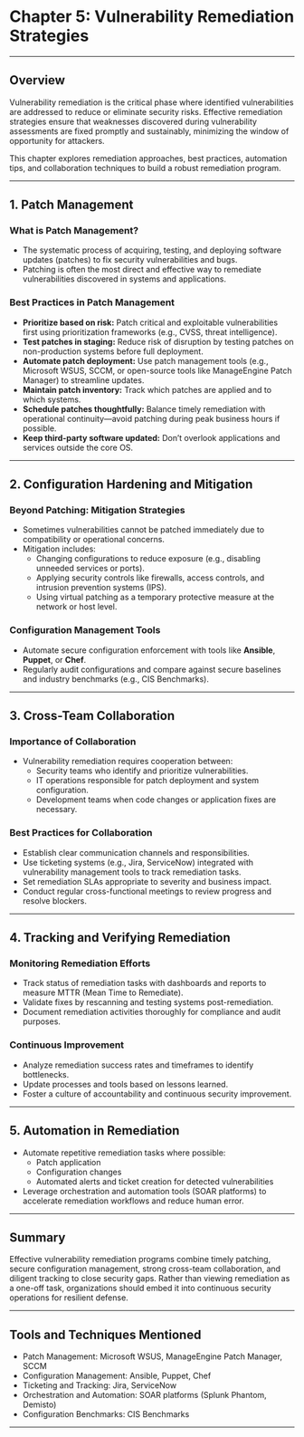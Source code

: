 # Chapter 5: Vulnerability Remediation Strategies

---

## Overview

Vulnerability remediation is the critical phase where identified vulnerabilities are addressed to reduce or eliminate security risks. Effective remediation strategies ensure that weaknesses discovered during vulnerability assessments are fixed promptly and sustainably, minimizing the window of opportunity for attackers.

This chapter explores remediation approaches, best practices, automation tips, and collaboration techniques to build a robust remediation program.

---

## 1. Patch Management

### What is Patch Management?

- The systematic process of acquiring, testing, and deploying software updates (patches) to fix security vulnerabilities and bugs.
- Patching is often the most direct and effective way to remediate vulnerabilities discovered in systems and applications.

### Best Practices in Patch Management

- **Prioritize based on risk:** Patch critical and exploitable vulnerabilities first using prioritization frameworks (e.g., CVSS, threat intelligence).
- **Test patches in staging:** Reduce risk of disruption by testing patches on non-production systems before full deployment.
- **Automate patch deployment:** Use patch management tools (e.g., Microsoft WSUS, SCCM, or open-source tools like ManageEngine Patch Manager) to streamline updates.
- **Maintain patch inventory:** Track which patches are applied and to which systems.
- **Schedule patches thoughtfully:** Balance timely remediation with operational continuity—avoid patching during peak business hours if possible.
- **Keep third-party software updated:** Don’t overlook applications and services outside the core OS.

---

## 2. Configuration Hardening and Mitigation

### Beyond Patching: Mitigation Strategies

- Sometimes vulnerabilities cannot be patched immediately due to compatibility or operational concerns.
- Mitigation includes:
  - Changing configurations to reduce exposure (e.g., disabling unneeded services or ports).
  - Applying security controls like firewalls, access controls, and intrusion prevention systems (IPS).
  - Using virtual patching as a temporary protective measure at the network or host level.

### Configuration Management Tools

- Automate secure configuration enforcement with tools like **Ansible**, **Puppet**, or **Chef**.
- Regularly audit configurations and compare against secure baselines and industry benchmarks (e.g., CIS Benchmarks).

---

## 3. Cross-Team Collaboration

### Importance of Collaboration

- Vulnerability remediation requires cooperation between:
  - Security teams who identify and prioritize vulnerabilities.
  - IT operations responsible for patch deployment and system configuration.
  - Development teams when code changes or application fixes are necessary.

### Best Practices for Collaboration

- Establish clear communication channels and responsibilities.
- Use ticketing systems (e.g., Jira, ServiceNow) integrated with vulnerability management tools to track remediation tasks.
- Set remediation SLAs appropriate to severity and business impact.
- Conduct regular cross-functional meetings to review progress and resolve blockers.

---

## 4. Tracking and Verifying Remediation

### Monitoring Remediation Efforts

- Track status of remediation tasks with dashboards and reports to measure MTTR (Mean Time to Remediate).
- Validate fixes by rescanning and testing systems post-remediation.
- Document remediation activities thoroughly for compliance and audit purposes.

### Continuous Improvement

- Analyze remediation success rates and timeframes to identify bottlenecks.
- Update processes and tools based on lessons learned.
- Foster a culture of accountability and continuous security improvement.

---

## 5. Automation in Remediation

- Automate repetitive remediation tasks where possible:
  - Patch application
  - Configuration changes
  - Automated alerts and ticket creation for detected vulnerabilities
- Leverage orchestration and automation tools (SOAR platforms) to accelerate remediation workflows and reduce human error.

---

## Summary

Effective vulnerability remediation programs combine timely patching, secure configuration management, strong cross-team collaboration, and diligent tracking to close security gaps. Rather than viewing remediation as a one-off task, organizations should embed it into continuous security operations for resilient defense.

---

## Tools and Techniques Mentioned

- Patch Management: Microsoft WSUS, ManageEngine Patch Manager, SCCM
- Configuration Management: Ansible, Puppet, Chef
- Ticketing and Tracking: Jira, ServiceNow
- Orchestration and Automation: SOAR platforms (Splunk Phantom, Demisto)
- Configuration Benchmarks: CIS Benchmarks

---